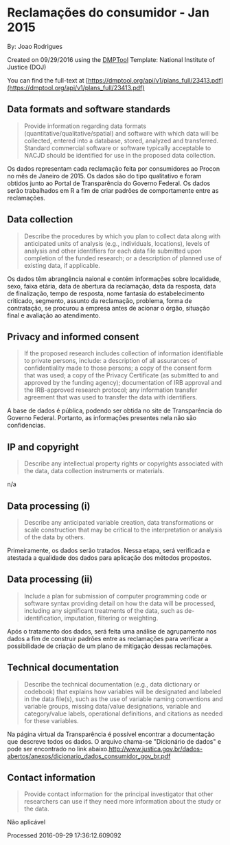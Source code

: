 # Reclamações do consumidor - Jan 2015

By: Joao Rodrigues

Created on 09/29/2016 using the [DMPTool](https://dmp.cdlib.org/) Template: National Institute of Justice (DOJ)

You can find the full-text at [https://dmptool.org/api/v1/plans_full/23413.pdf](https://dmptool.org/api/v1/plans_full/23413.pdf) 

## Data formats and software standards

> Provide information regarding data formats (quantitative/qualitative/spatial) and software with which data will be collected, entered into a database, stored, analyzed and transferred. Standard commercial software or software typically acceptable to NACJD should be identified for use in the proposed data collection.

Os dados representam cada reclama&ccedil;&atilde;o feita por consumidores ao Procon no m&ecirc;s de Janeiro de 2015. Os dados s&atilde;o do tipo qualitativo e foram obtidos junto ao Portal de Transpar&ecirc;ncia do Governo Federal. Os dados ser&atilde;o trabalhados em R a fim de criar padr&otilde;es de comportamente entre as reclama&ccedil;&otilde;es.

## Data collection

> Describe the procedures by which you plan to collect data along with anticipated units of analysis (e.g., individuals, locations), levels of analysis and other identifiers for each data file submitted upon completion of the funded research; or a description of planned use of existing data, if applicable.

Os dados t&ecirc;m abrang&ecirc;ncia naional e cont&eacute;m informa&ccedil;&otilde;es sobre localidade, sexo, faixa et&aacute;ria, data de abertura da reclama&ccedil;&atilde;o, data da resposta, data de finaliza&ccedil;&atilde;o, tempo de resposta, nome fantasia do estabelecimento criticado, segmento, assunto da reclama&ccedil;&atilde;o, problema, forma de contrata&ccedil;&atilde;o, se procurou a empresa antes de acionar o &oacute;rg&atilde;o, situa&ccedil;&atilde;o final e avalia&ccedil;&atilde;o ao atendimento.

## Privacy and informed consent

> If the proposed research includes collection of information identifiable to private persons, include: a description of all assurances of confidentiality made to those persons; a copy of the consent form that was used; a copy of the Privacy Certificate (as submitted to and approved by the funding agency); documentation of IRB approval and the IRB-approved research protocol; any information transfer agreement that was used to transfer the data with identifiers.

A base de dados &eacute; p&uacute;blica, podendo ser obtida no site de Transpar&ecirc;ncia do Governo Federal. Portanto, as informa&ccedil;&otilde;es presentes nela n&atilde;o s&atilde;o confidencias.

## IP and copyright

> Describe any intellectual property rights or copyrights associated with the data, data collection instruments or materials.

n/a

## Data processing (i)

> Describe any anticipated variable creation, data transformations or scale construction that may be critical to the interpretation or analysis of the data by others.

Primeiramente, os dados ser&atilde;o tratados. Nessa etapa, ser&aacute; verificada e atestada a qualidade dos dados para aplica&ccedil;&atilde;o dos m&eacute;todos propostos.

## Data processing (ii)

> Include a plan for submission of computer programming code or software syntax providing detail on how the data will be processed, including any significant treatments of the data, such as de-identification, imputation, filtering or weighting.

Ap&oacute;s o tratamento dos dados, ser&aacute; feita uma an&aacute;lise de agrupamento nos dados a fim de construir padr&otilde;es entre as reclama&ccedil;&otilde;es para verificar a possibilidade de cria&ccedil;&atilde;o de um plano de mitiga&ccedil;&atilde;o dessas reclama&ccedil;&otilde;es.

## Technical documentation

> Describe the technical documentation (e.g., data dictionary or codebook) that explains how variables will be designated and labeled in the data file(s), such as the use of variable naming conventions and variable groups, missing data/value designations, variable and category/value labels, operational definitions, and citations as needed for these variables.

Na p&aacute;gina virtual da Transpar&ecirc;ncia &eacute; poss&iacute;vel encontrar a documenta&ccedil;&atilde;o que descreve todos os dados. O arquivo chama-se &quot;Dicion&aacute;rio de dados&quot; e pode ser encontrado no link abaixo.http://www.justica.gov.br/dados-abertos/anexos/dicionario_dados_consumidor_gov_br.pdf

## Contact information

> Provide contact information for the principal investigator that other researchers can use if they need more information about the study or the data.

N&atilde;o aplic&aacute;vel

Processed 2016-09-29 17:36:12.609092
